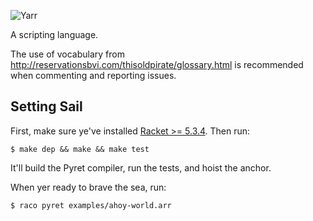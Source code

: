 ![Yarr](https://raw.github.com/brownplt/pyret-lang/master/img/pyret-banner.png)

A scripting language.

The use of vocabulary from
http://reservationsbvi.com/thisoldpirate/glossary.html is recommended
when commenting and reporting issues.

Setting Sail
------------

First, make sure ye've installed [Racket >= 5.3.4](http://racket-lang.org). Then run:

    $ make dep && make && make test

It'll build the Pyret compiler, run the tests, and hoist the
anchor.

When yer ready to brave the sea, run:

    $ raco pyret examples/ahoy-world.arr

